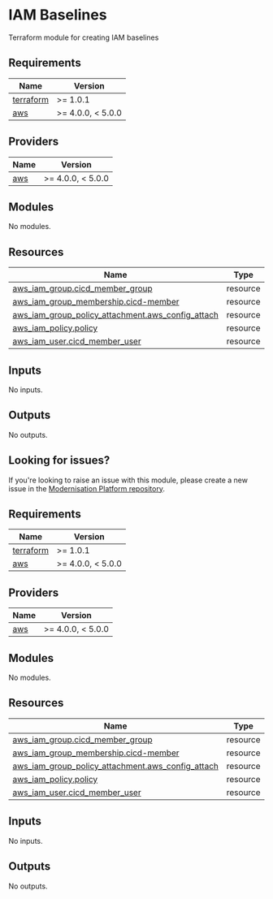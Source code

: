 # IAM Baselines

Terraform module for creating IAM baselines

<!--- BEGIN_TF_DOCS --->
## Requirements

| Name | Version |
|------|---------|
| <a name="requirement_terraform"></a> [terraform](#requirement\_terraform) | >= 1.0.1 |
| <a name="requirement_aws"></a> [aws](#requirement\_aws) | >= 4.0.0, < 5.0.0 |

## Providers

| Name | Version |
|------|---------|
| <a name="provider_aws"></a> [aws](#provider\_aws) | >= 4.0.0, < 5.0.0 |

## Modules

No modules.

## Resources

| Name | Type |
|------|------|
| [aws_iam_group.cicd_member_group](https://registry.terraform.io/providers/hashicorp/aws/latest/docs/resources/iam_group) | resource |
| [aws_iam_group_membership.cicd-member](https://registry.terraform.io/providers/hashicorp/aws/latest/docs/resources/iam_group_membership) | resource |
| [aws_iam_group_policy_attachment.aws_config_attach](https://registry.terraform.io/providers/hashicorp/aws/latest/docs/resources/iam_group_policy_attachment) | resource |
| [aws_iam_policy.policy](https://registry.terraform.io/providers/hashicorp/aws/latest/docs/resources/iam_policy) | resource |
| [aws_iam_user.cicd_member_user](https://registry.terraform.io/providers/hashicorp/aws/latest/docs/resources/iam_user) | resource |

## Inputs

No inputs.

## Outputs

No outputs.

<!--- END_TF_DOCS --->

## Looking for issues?
If you're looking to raise an issue with this module, please create a new issue in the [Modernisation Platform repository](https://github.com/ministryofjustice/modernisation-platform/issues).

<!-- BEGIN_TF_DOCS -->
## Requirements

| Name | Version |
|------|---------|
| <a name="requirement_terraform"></a> [terraform](#requirement\_terraform) | >= 1.0.1 |
| <a name="requirement_aws"></a> [aws](#requirement\_aws) | >= 4.0.0, < 5.0.0 |

## Providers

| Name | Version |
|------|---------|
| <a name="provider_aws"></a> [aws](#provider\_aws) | >= 4.0.0, < 5.0.0 |

## Modules

No modules.

## Resources

| Name | Type |
|------|------|
| [aws_iam_group.cicd_member_group](https://registry.terraform.io/providers/hashicorp/aws/latest/docs/resources/iam_group) | resource |
| [aws_iam_group_membership.cicd-member](https://registry.terraform.io/providers/hashicorp/aws/latest/docs/resources/iam_group_membership) | resource |
| [aws_iam_group_policy_attachment.aws_config_attach](https://registry.terraform.io/providers/hashicorp/aws/latest/docs/resources/iam_group_policy_attachment) | resource |
| [aws_iam_policy.policy](https://registry.terraform.io/providers/hashicorp/aws/latest/docs/resources/iam_policy) | resource |
| [aws_iam_user.cicd_member_user](https://registry.terraform.io/providers/hashicorp/aws/latest/docs/resources/iam_user) | resource |

## Inputs

No inputs.

## Outputs

No outputs.
<!-- END_TF_DOCS -->